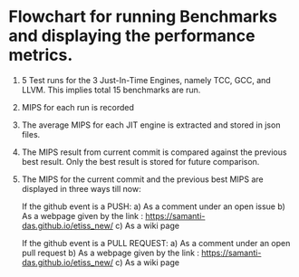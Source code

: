 # Flowchart for running Benchmarks and displaying the performance metrics.

1. 5 Test runs for the 3 Just-In-Time Engines, namely TCC, GCC, and LLVM. This implies total 15 benchmarks are run.
2. MIPS for each run is recorded
3. The average MIPS for each JIT engine is extracted and stored in json files.
4. The MIPS result from current commit is compared against the previous best result. Only the best result is stored for future comparison.
5. The MIPS for the current commit and the previous best MIPS are displayed in three ways till now:

   If the github event is a PUSH:
   a) As a comment under an open issue
   b) As a webpage given by the link : https://samanti-das.github.io/etiss_new/
   c) As a wiki page

   If the github event is a PULL REQUEST:
   a) As a comment under an open pull request
   b) As a webpage given by the link : https://samanti-das.github.io/etiss_new/
   c) As a wiki page

